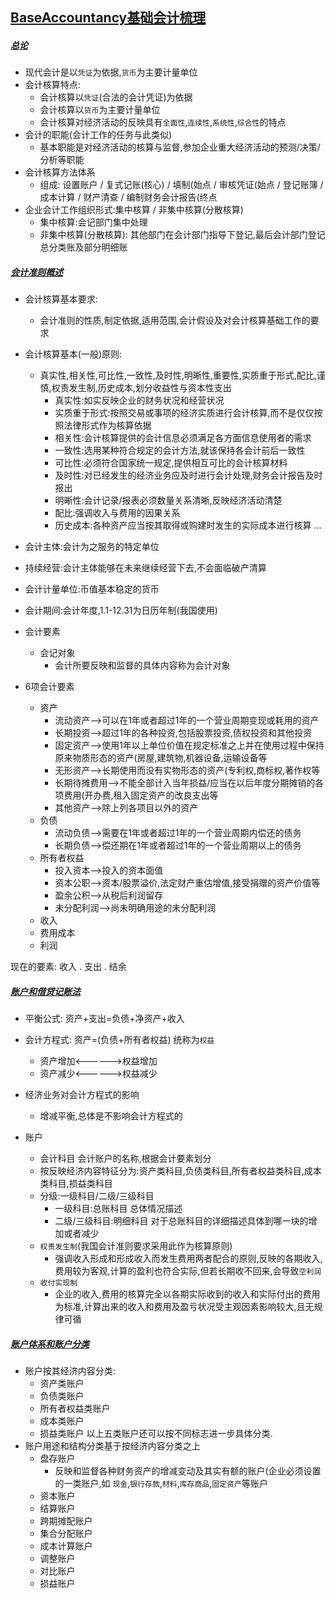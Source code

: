 [BaseAccountancy基础会计梳理]()
-------------
##### [总论]()
* 现代会计是以`凭证`为依据,`货币`为主要计量单位
* 会计核算特点:
  * 会计核算以`凭证`(合法的会计凭证)为依据
  * 会计核算以`货币`为主要计量单位
  * 会计核算对经济活动的反映具有`全面性`,`连续性`,`系统性`,`综合性`的特点
* 会计的职能(会计工作的任务与此类似)
  * 基本职能是对经济活动的核算与监督,参加企业重大经济活动的预测/决策/分析等职能
* 会计核算方法体系
  * 组成: 设置账户 / 复式记账(核心) / 填制(始点 / 审核凭证(始点 / 登记账簿 / 成本计算 / 财产清查 / 编制财务会计报告(终点
* 企业会计工作组织形式:集中核算 / 非集中核算(分散核算)
  * 集中核算:会记部门集中处理
  * 非集中核算(分散核算): 其他部门在会计部门指导下登记,最后会计部门登记总分类账及部分明细账
##### [会计准则概述]()
* 会计核算基本要求:
  * 会计准则的性质,制定依据,适用范围,会计假设及对会计核算基础工作的要求
* 会计核算基本(一般)原则:
  * 真实性,相关性,可比性,一致性,及时性,明晰性,重要性,实质重于形式,配比,谨慎,权责发生制,历史成本,划分收益性与资本性支出
     * 真实性:如实反映企业的财务状况和经营状况
     * 实质重于形式:按照交易或事项的经济实质进行会计核算,而不是仅仅按照法律形式作为核算依据
     * 相关性:会计核算提供的会计信息必须满足各方面信息使用者的需求
     * 一致性:选用某种符合规定的会计方法,就该保持各会计前后一致性
     * 可比性:必须符合国家统一规定,提供相互可比的会计核算材料
     * 及时性:对已经发生的经济业务应及时进行会计处理,财务会计报告及时报出
     * 明晰性:会计记录/报表必须数量关系清晰,反映经济活动清楚
     * 配比:强调收入与费用的因果关系
     * 历史成本:各种资产应当按其取得或购建时发生的实际成本进行核算
     ...
     
     
* 会计主体:会计为之服务的特定单位
* 持续经营:会计主体能够在未来继续经营下去,不会面临破产清算
* 会计计量单位:币值基本稳定的货币
* 会计期间:会计年度,1.1-12.31为日历年制(我国使用)

* 会计要素
  * 会记对象
    * 会计所要反映和监督的具体内容称为会计对象
    
* 6项会计要素
  * 资产
    * 流动资产-->可以在1年或者超过1年的一个营业周期变现或耗用的资产
    * 长期投资-->超过1年的各种投资,包括股票投资,债权投资和其他投资
    * 固定资产-->使用1年以上单位价值在规定标准之上并在使用过程中保持原来物质形态的资产(房屋,建筑物,机器设备,运输设备等
    * 无形资产-->长期使用而没有实物形态的资产(专利权,商标权,著作权等
    * 长期待摊费用-->不能全部计入当年损益/应当在以后年度分期摊销的各项费用(开办费,租入固定资产的改良支出等
    * 其他资产-->除上列各项目以外的资产
  * 负债
    * 流动负债-->需要在1年或者超过1年的一个营业周期内偿还的债务
    * 长期负债-->偿还期在1年或者超过1年的一个营业周期以上的债务
  * 所有者权益
    * 投入资本-->投入的资本面值
    * 资本公职-->资本/股票溢价,法定财产重估增值,接受捐赠的资产价值等
    * 盈余公积-->从税后利润留存
    * 未分配利润-->尚未明确用途的未分配利润
  * 收入
  * 费用成本  
  * 利润  

现在的要素: 收入   .  支出   .   结余

##### [账户和借贷记账法]()
* 平衡公式:   资产+支出=负债+净资产+收入
* 会计方程式: 资产=(负债+所有者权益)    统称为`权益`
  * 资产增加<------>权益增加
  * 资产减少<------>权益减少
* 经济业务对会计方程式的影响
  * 增减平衡,总体是不影响会计方程式的
  
* 账户
  * 会计科目    会计账户的名称,根据会计要素划分
  * 按反映经济内容特征分为:资产类科目,负债类科目,所有者权益类科目,成本类科目,损益类科目
  * 分级:一级科目/二级/三级科目
    * 一级科目:总账科目   总体情况描述
    * 二级/三级科目:明细科目    对于总账科目的详细描述具体到哪一块的增加或者减少
  * `权责发生制`(我国会计准则要求采用此作为核算原则)
    * 强调收入形成和形成收入而发生费用两者配合的原则,反映的各期收入,费用较为客观,计算的盈利也符合实际,但若长期收不回来,会导致`空利润`
  * `收付实现制`
    * 企业的收入,费用的核算完全以各期实际收到的收入和实际付出的费用为标准,计算出来的收入和费用及盈亏状况受主观因素影响较大,且无规律可循
    
##### [账户体系和账户分类]()
* 账户按其经济内容分类:
  * 资产类账户
  * 负债类账户
  * 所有者权益类账户
  * 成本类账户
  * 损益类账户
以上五类账户还可以按不同标志进一步具体分类.
* 账户用途和结构分类基于按经济内容分类之上
  * 盘存账户
    * 反映和监督各种财务资产的增减变动及其实有额的账户(企业必须设置的一类账户,如 `现金`,`银行存款`,`材料`,`库存商品`,`固定资产`等账户 
  * 资本账户
  * 结算账户
  * 跨期摊配账户
  * 集合分配账户
  * 成本计算账户
  * 调整账户
  * 对比账户
  * 损益账户
  

  
    
     
    
